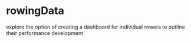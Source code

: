 # rowingData
explore the option of creating a dashboard for individual rowers to outline their performance development
